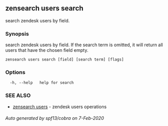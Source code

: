 ## zensearch users search

search zendesk users by field.

### Synopsis

search zendesk users by field. If the search term is omitted, it will return all users that have the chosen field empty.

```
zensearch users search [field] [search term] [flags]
```

### Options

```
  -h, --help   help for search
```

### SEE ALSO

* [zensearch users](zensearch_users.md)	 - zendesk users operations

###### Auto generated by spf13/cobra on 7-Feb-2020
